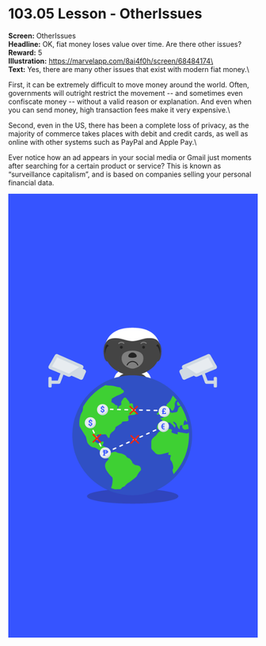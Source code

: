 # 103.05 Lesson - OtherIssues

**Screen:** OtherIssues\
**Headline:** OK, fiat money loses value over time. Are there other issues?\
**Reward:** 5\
**Illustration:** https://marvelapp.com/8ai4f0h/screen/68484174\
\
**Text:** Yes, there are many other issues that exist with modern fiat money.\


First, it can be extremely difficult to move money around the world. Often, governments will outright restrict the movement -- and sometimes even confiscate money -- without a valid reason or explanation. And even when you can send money, high transaction fees make it very expensive.\


Second, even in the US, there has been a complete loss of privacy, as the majority of commerce takes places with debit and credit cards, as well as online with other systems such as PayPal and Apple Pay.\


Ever notice how an ad appears in your social media or Gmail just moments after searching for a certain product or service? This is known as “surveillance capitalism”, and is based on companies selling your personal financial data.

![](<../.gitbook/assets/image (4).png>)

